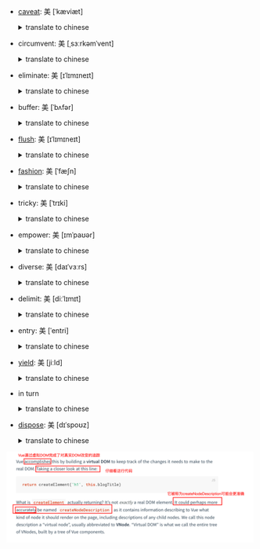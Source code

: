 * [caveat](http://youdao.com/w/eng/caveat/?spc=caveat#keyfrom=dict.typo): 美 [ˈkæviæt]
  <details>
    <summary>translate to chinese</summary>

    n. **警告**；中止诉讼手续的申请；  
    ![](https://raw.githubusercontent.com/wangkaiwd/drawing-bed/master/204444200604153404.png)
  </details>

* circumvent: 美 [ˌsɜːrkəmˈvent]
  <details>
    <summary>translate to chinese</summary>

    v.包围；智取；绕行，**规避**  
    ![](https://raw.githubusercontent.com/wangkaiwd/drawing-bed/master/20200604154005.png)
  </details>
* eliminate: 美 [ɪˈlɪmɪneɪt]
  <details>
    <summary>translate to chinese</summary>

    vt.消除；排除
    ![](https://raw.githubusercontent.com/wangkaiwd/drawing-bed/master/20200604155714.png)
  </details>
* buffer: 美 [ˈbʌfər]
  <details>
    <summary>translate to chinese</summary>

    n. [计]缓冲区；缓冲器，[车辆]减震器  
    vt. **缓冲**  
  </details>
* [flush](http://youdao.com/w/flush/#keyfrom=dict2.top): 美 [ɪˈlɪmɪneɪt]
  <details>
    <summary>translate to chinese</summary>

    v.刷新；冲洗  
    ![](https://raw.githubusercontent.com/wangkaiwd/drawing-bed/master/20200607202236.png)
  </details>

* [fashion](http://youdao.com/w/fashion/#keyfrom=dict2.top): 美 [ˈfæʃn]
  <details>
    <summary>translate to chinese</summary>

    n.时尚；时装；样式；**方式**
  </details>

* tricky: 美 [ˈtrɪki]
  <details>
    <summary>translate to chinese</summary>

    adj.狡猾的；机警的；**棘手的**
    ![](https://raw.githubusercontent.com/wangkaiwd/drawing-bed/master/20200612165615.png)
  </details>

* empower: 美 [ɪmˈpaʊər]
  <details>
    <summary>translate to chinese</summary>

    vt.授权，允许；**使能够**；
  </details>

* diverse: 美 [daɪˈvɜːrs]
  <details>
    <summary>translate to chinese</summary>

    adj. **多样的**；不同的；形形色色的
    ![](https://raw.githubusercontent.com/wangkaiwd/drawing-bed/master/20200608095114.png)
  </details>

* delimit: 美 [diːˈlɪmɪt]
  <details>
    <summary>translate to chinese</summary>

    vt.定界；划界
    ![](https://raw.githubusercontent.com/wangkaiwd/drawing-bed/master/20200609172833.png)
  </details>

* entry: 美 [ˈentri]
  <details>
    <summary>translate to chinese</summary>

    n.进入；入口；**条目**
    ![](https://raw.githubusercontent.com/wangkaiwd/drawing-bed/master/20200609222730.png)
  </details>

* [yield](http://www.youdao.com/w/yield/#keyfrom=dict2.top): 美 [jiːld]
  <details>
    <summary>translate to chinese</summary>

    v.产出(效果，收益等)；屈服
    n.产量；  
    ![](https://raw.githubusercontent.com/wangkaiwd/drawing-bed/master/20200609223037.png)
  </details>

* in turn
  <details>
    <summary>translate to chinese</summary>

    ![](https://raw.githubusercontent.com/wangkaiwd/drawing-bed/master/20200611111427.png)
    ![](https://raw.githubusercontent.com/wangkaiwd/drawing-bed/master/20200611113223.png)
    ![](https://raw.githubusercontent.com/wangkaiwd/drawing-bed/master/20200604235533.png)
  </details>

* [dispose](http://www.youdao.com/w/eng/dispose/#keyfrom=dict.basic.relword):  美 [dɪˈspoʊz]
  <details>
    <summary>translate to chinese</summary>

    vt.处理；处置
    ![](https://raw.githubusercontent.com/wangkaiwd/drawing-bed/master/20200612091825.png)
    ![](https://raw.githubusercontent.com/wangkaiwd/drawing-bed/master/20200612175302.png)
  </details>

![](https://raw.githubusercontent.com/wangkaiwd/drawing-bed/master/20200614003422.png)
